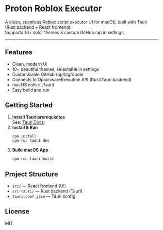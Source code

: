 # Proton Roblox Executor

A clean, seamless Roblox script executor UI for macOS, built with Tauri (Rust backend + React frontend).  
Supports 10+ color themes & custom GitHub rap in settings.

---

## Features

- Clean, modern UI
- 10+ beautiful themes, selectable in settings
- Customizable GitHub rap/tag/quote
- Connects to OpiumwareExecution API (Rust/Tauri backend)
- macOS native (Tauri)
- Easy build and run

## Getting Started

1. **Install Tauri prerequisites**  
   See: [Tauri Docs](https://tauri.app/v1/guides/getting-started/prerequisites/)
2. **Install & Run**
   ```bash
   npm install
   npm run tauri dev
   ```
3. **Build macOS App**
   ```bash
   npm run tauri build
   ```

## Project Structure

- `src/` — React frontend (UI)
- `src-tauri/` — Rust backend (Tauri)
- `tauri.conf.json` — Tauri config

## License

MIT